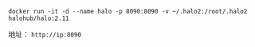 ```
docker run -it -d --name halo -p 8090:8090 -v ~/.halo2:/root/.halo2 halohub/halo:2.11
```



地址： `http://ip:8090`
